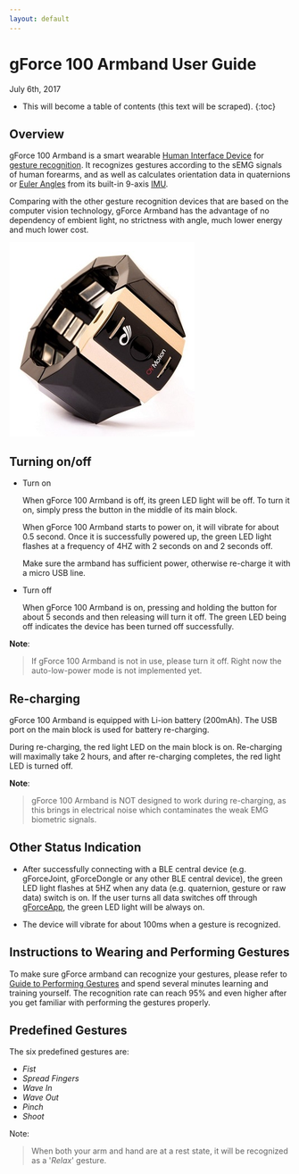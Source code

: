 ```yaml
---
layout: default
---
```


# gForce 100 Armband User Guide

July 6th, 2017

* This will become a table of contents (this text will be scraped).
{:toc}

## Overview
gForce 100 Armband is a smart wearable [Human Interface Device][HID] for
[gesture recognition][GestureRecognition]. It recognizes gestures according
to the sEMG signals of human forearms, and as well as calculates orientation
data in quaternions or [Euler Angles][EulerAngles] from its built-in 9-axis
[IMU][IMU].

Comparing with the other gesture recognition devices that are based on
the computer vision technology, gForce Armband has the advantage of no
dependency of embient light, no strictness with angle, much lower energy
and much lower cost.

![gForce100Armband](/assets/images/gForce100Armband.jpg)

## Turning on/off
- Turn on

    When gForce 100 Armband is off, its green LED light will be off. To turn
    it on, simply press the button in the middle of its main block.

    When gForce 100 Armband starts to power on, it will vibrate for about 0.5
    second. Once it is successfully powered up, the green LED light flashes
    at a frequency of 4HZ with 2 seconds on and 2 seconds off.

    Make sure the armband has sufficient power, otherwise re-charge it with
    a micro USB line.

- Turn off

    When gForce 100 Armband is on, pressing and holding the button for about 5
    seconds and then releasing will turn it off. The green LED being off
    indicates the device has been turned off successfully.

**Note**:
> If gForce 100 Armband is not in use, please turn it off. Right now the
> auto-low-power mode is not implemented yet.

## Re-charging
gForce 100 Armband is equipped with Li-ion battery (200mAh). The USB port on
the main block is used for battery re-charging.

During re-charging, the red light LED on the main block is on. Re-charging will
maximally take 2 hours, and after re-charging completes, the red light LED is
turned off.

**Note**:
>gForce 100 Armband is NOT designed to work during re-charging, as this brings in
>electrical noise which contaminates the weak EMG biometric signals.

## Other Status Indication

- After successfully connecting with a BLE central device (e.g. gForceJoint,
  gForceDongle or any other BLE central device), the green LED light flashes
  at 5HZ when any data (e.g. quaternion, gesture or raw data) switch is on.
  If the user turns all data switches off through [gForceApp][gForceApp], the
  green LED light will be always on.

- The device will vibrate for about 100ms when a gesture is recognized.

## Instructions to Wearing and Performing Gestures
To make sure gForce armband can recognize your gestures, please refer to
[Guide to Performing Gestures][GuideToPerformingGestures] and spend several minutes
learning and training yourself. The recognition rate can reach 95% and even higher
after you get familiar with performing the gestures properly.

## Predefined Gestures
The six predefined gestures are:
* _Fist_
* _Spread Fingers_
* _Wave In_
* _Wave Out_
* _Pinch_
* _Shoot_

Note:
> When both your arm and hand are at a rest state, it will be recognized as a
> '_Relax_' gesture.

[HID]: https://en.wikipedia.org/wiki/Human_interface_device
[GestureRecognition]: https://en.wikipedia.org/wiki/Gesture_recognition
[EulerAngles]: https://en.wikipedia.org/wiki/Euler_angles
[IMU]: https://en.wikipedia.org/wiki/Inertial_measurement_unit
[GuideToPerformingGestures]: https://www.youtube.com/watch?v=wBsYJf0wrkk
[gForceApp]: https://github.com/oymotion/gForceApp
